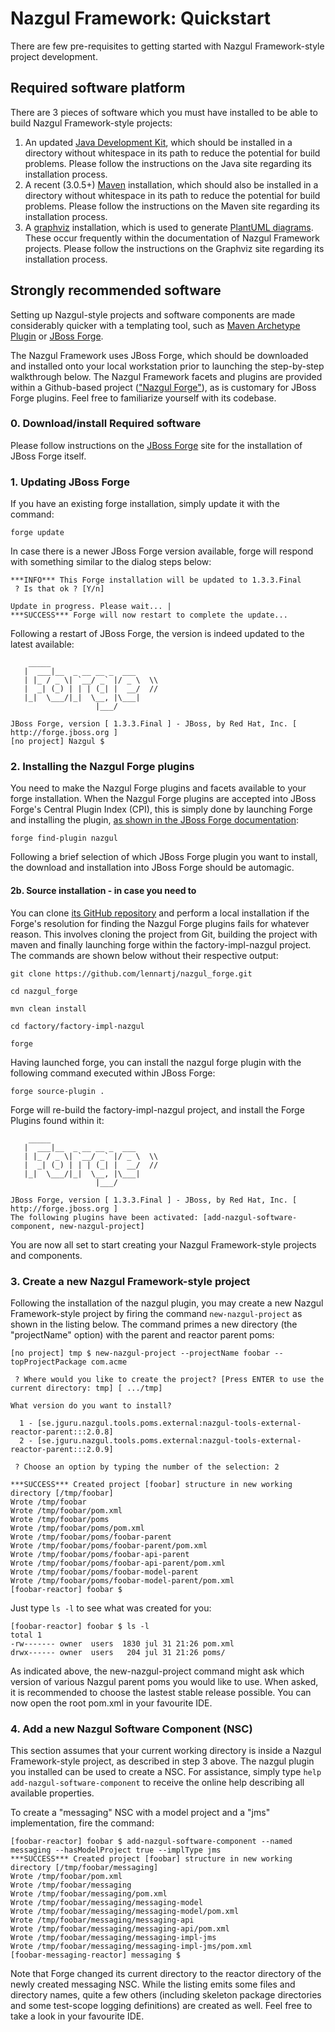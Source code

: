 # Nazgul Framework: Quickstart

There are few pre-requisites to getting started with Nazgul Framework-style project development.

## Required software platform

There are 3 pieces of software which you must have installed to be able to build Nazgul Framework-style
projects:

1. An updated [Java Development Kit](http://www.oracle.com/technetwork/java/javase/downloads/index.html),
   which should be installed in a directory without whitespace in its path to reduce the potential for
   build problems. Please follow the instructions on the Java site regarding its installation process.
2. A recent (3.0.5+) [Maven](http://maven.apache.org/download.cgi) installation, which should also be installed
   in a directory without whitespace in its path to reduce the potential for build problems. Please follow the
   instructions on the Maven site regarding its installation process.
3. A [graphviz](http://www.graphviz.org/Download.php) installation, which is used to generate
   [PlantUML diagrams](http://plantuml.sourceforge.net/). These occur frequently within the documentation of
   Nazgul Framework projects. Please follow the instructions on the Graphviz site regarding its installation process.

## Strongly recommended software

Setting up Nazgul-style projects and software components are made considerably quicker with a templating tool,
such as [Maven Archetype Plugin](http://maven.apache.org/archetype/maven-archetype-plugin) or
[JBoss Forge](http://forge.jboss.org/index.html).

The Nazgul Framework uses JBoss Forge, which should be downloaded and installed onto your local workstation
prior to launching the step-by-step walkthrough below. The Nazgul Framework facets and plugins are provided
within a Github-based project (["Nazgul Forge"](https://github.com/lennartj/nazgul_forge)), as is customary
for JBoss Forge plugins. Feel free to familiarize yourself with its codebase.

### 0. Download/install Required software

Please follow instructions on the [JBoss Forge](http://forge.jboss.org/index.html) site
for the installation of JBoss Forge itself.

### 1. Updating JBoss Forge

If you have an existing forge installation, simply update it with the command:

    forge update

In case there is a newer JBoss Forge version available, forge will respond with something similar to
the dialog steps below:

    ***INFO*** This Forge installation will be updated to 1.3.3.Final
     ? Is that ok ? [Y/n]

    Update in progress. Please wait... |
    ***SUCCESS*** Forge will now restart to complete the update...

Following a restart of JBoss Forge, the version is indeed updated to the latest available:

        _____
       |  ___|__  _ __ __ _  ___
       | |_ / _ \| `__/ _` |/ _ \  \\
       |  _| (_) | | | (_| |  __/  //
       |_|  \___/|_|  \__, |\___|
                       |___/

    JBoss Forge, version [ 1.3.3.Final ] - JBoss, by Red Hat, Inc. [ http://forge.jboss.org ]
    [no project] Nazgul $

### 2. Installing the Nazgul Forge plugins

You need to make the Nazgul Forge plugins and facets available to your forge installation.
When the Nazgul Forge plugins are accepted into JBoss Forge's Central Plugin Index (CPI),
this is simply done by launching Forge and installing the plugin, [as shown in the JBoss Forge
documentation](http://forge.jboss.org/docs/using/installing-new-plugins.html#content):

    forge find-plugin nazgul

Following a brief selection of which JBoss Forge plugin you want to install,
the download and installation into JBoss Forge should be automagic.

#### 2b. Source installation - in case you need to

You can clone [its GitHub repository](https://github.com/lennartj/nazgul_forge.git) and perform
a local installation if the Forge's resolution for finding the Nazgul Forge plugins fails for whatever reason.
This involves cloning the project from Git, building the project with maven and
finally launching forge within the factory-impl-nazgul project. The commands are shown below without their
respective output:

    git clone https://github.com/lennartj/nazgul_forge.git

    cd nazgul_forge

    mvn clean install

    cd factory/factory-impl-nazgul

    forge

Having launched forge, you can install the nazgul forge plugin with the following command
executed within JBoss Forge:

    forge source-plugin .

Forge will re-build the factory-impl-nazgul project, and install the Forge Plugins found
within it:

        _____
       |  ___|__  _ __ __ _  ___
       | |_ / _ \| `__/ _` |/ _ \  \\
       |  _| (_) | | | (_| |  __/  //
       |_|  \___/|_|  \__, |\___|
                       |___/

    JBoss Forge, version [ 1.3.3.Final ] - JBoss, by Red Hat, Inc. [ http://forge.jboss.org ]
    The following plugins have been activated: [add-nazgul-software-component, new-nazgul-project]

You are now all set to start creating your Nazgul Framework-style projects and components.

### 3. Create a new Nazgul Framework-style project

Following the installation of the nazgul plugin, you may create a new Nazgul Framework-style
project by firing the command `new-nazgul-project` as shown in the listing below. The command
primes a new directory (the "projectName" option) with the parent and reactor parent poms:

	[no project] tmp $ new-nazgul-project --projectName foobar --topProjectPackage com.acme

     ? Where would you like to create the project? [Press ENTER to use the current directory: tmp] [ .../tmp]

    What version do you want to install?

      1 - [se.jguru.nazgul.tools.poms.external:nazgul-tools-external-reactor-parent:::2.0.8]
      2 - [se.jguru.nazgul.tools.poms.external:nazgul-tools-external-reactor-parent:::2.0.9]

     ? Choose an option by typing the number of the selection: 2

    ***SUCCESS*** Created project [foobar] structure in new working directory [/tmp/foobar]
    Wrote /tmp/foobar
    Wrote /tmp/foobar/pom.xml
    Wrote /tmp/foobar/poms
    Wrote /tmp/foobar/poms/pom.xml
    Wrote /tmp/foobar/poms/foobar-parent
    Wrote /tmp/foobar/poms/foobar-parent/pom.xml
    Wrote /tmp/foobar/poms/foobar-api-parent
    Wrote /tmp/foobar/poms/foobar-api-parent/pom.xml
    Wrote /tmp/foobar/poms/foobar-model-parent
    Wrote /tmp/foobar/poms/foobar-model-parent/pom.xml
    [foobar-reactor] foobar $

Just type `ls -l` to see what was created for you:

    [foobar-reactor] foobar $ ls -l
    total 1
    -rw------- owner  users  1830 jul 31 21:26 pom.xml
    drwx------ owner  users   204 jul 31 21:26 poms/

As indicated above, the new-nazgul-project command might ask which version of various Nazgul parent poms you
would like to use. When asked, it is recommended to choose the lastest stable release possible.
You can now open the root pom.xml in your favourite IDE.

### 4. Add a new Nazgul Software Component (NSC)

This section assumes that your current working directory is inside a Nazgul 
Framework-style project, as described in step 3 above.
The nazgul plugin you installed can be used to create a NSC. For assistance,
simply type `help add-nazgul-software-component` to receive the online help
describing all available properties.

To create a "messaging" NSC with a model project and a "jms" implementation, fire the command:

    [foobar-reactor] foobar $ add-nazgul-software-component --named messaging --hasModelProject true --implType jms
    ***SUCCESS*** Created project [foobar] structure in new working directory [/tmp/foobar/messaging]
    Wrote /tmp/foobar/pom.xml
    Wrote /tmp/foobar/messaging
    Wrote /tmp/foobar/messaging/pom.xml
    Wrote /tmp/foobar/messaging/messaging-model
    Wrote /tmp/foobar/messaging/messaging-model/pom.xml
    Wrote /tmp/foobar/messaging/messaging-api
    Wrote /tmp/foobar/messaging/messaging-api/pom.xml
    Wrote /tmp/foobar/messaging/messaging-impl-jms
    Wrote /tmp/foobar/messaging/messaging-impl-jms/pom.xml
    [foobar-messaging-reactor] messaging $

Note that Forge changed its current directory to the reactor directory of the newly created messaging
NSC. While the listing emits some files and directory names, quite a few others (including skeleton package
directories and some test-scope logging definitions) are created as well. Feel free to take a look in your
favourite IDE.